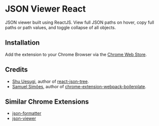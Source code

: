 # JSON Viewer React

JSON viewer built using ReactJS. View full JSON paths on hover, copy full paths or path values, and toggle collapse of all objects.

## Installation

Add the extension to your Chrome Browser via the [Chrome Web Store](https://chrome.google.com/webstore/detail/json-viewer-react/icmodedamhnefjjpoiiajlpeldehdofi?hl=en).

## Credits

- [Shu Uesugi](http://github.com/chibicode), author of [react-json-tree](https://github.com/alexkuz/react-json-tree).
- [Samuel Simões](https://twitter.com/samuelsimoes), author of [chrome-extension-webpack-boilerplate](https://github.com/samuelsimoes/chrome-extension-webpack-boilerplate).

## Similar Chrome Extensions

- [json-formatter](https://github.com/callumlocke/json-formatter)
- [json-viewer](https://github.com/tulios/json-viewer)